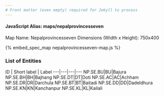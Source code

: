 ```yaml
---
# Front matter (even empty) required for Jekyll to process
---
```


#### JavaScript Alias: maps/nepalprovincesseven

Map Name: Nepalprovincesseven
Dimensions (Width x Height): 750x400




{% embed_spec_map nepalprovincesseven-map.js %}

### List of Entities

ID | Short label | Label
---|---|---|---
NP.SE.BU|BU|Bajura
NP.SE.BH|BH|Bajhang
NP.SE.DT|DT|Doti
NP.SE.AC|AC|Achham
NP.SE.DR|DR|Darchula
NP.SE.BT|BT|Baitadi
NP.SE.DD|DD|Dadeldhura
NP.SE.KN|KN|Kanchanpur
NP.SE.KL|KL|Kailali